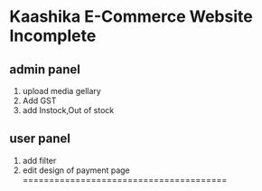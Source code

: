 Kaashika E-Commerce Website
Incomplete
==============================
 admin panel
 ---------------
1) upload media gellary
2) Add GST
3) add Instock,Out of stock

user panel
----------
1) add filter
2) edit design of payment page
=======================================
